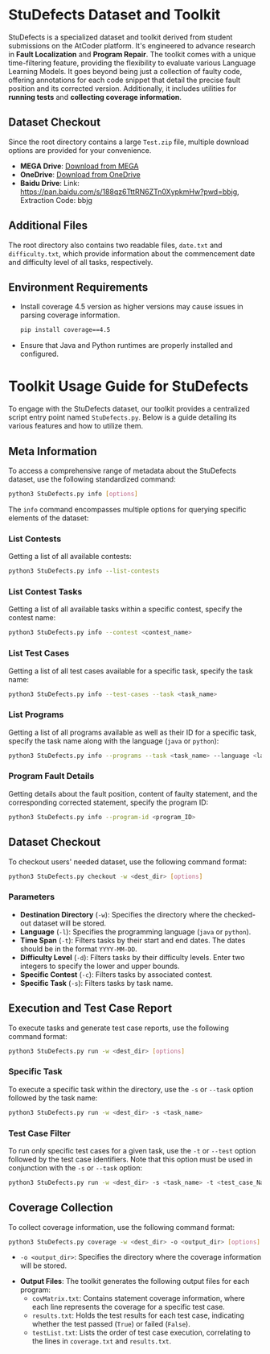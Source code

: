 # StuDefects Dataset and Toolkit

StuDefects is a specialized dataset and toolkit derived from student submissions on the AtCoder platform. It's engineered to advance research in **Fault Localization** and **Program Repair**. The toolkit comes with a unique time-filtering feature, providing the flexibility to evaluate various Language Learning Models. It goes beyond being just a collection of faulty code, offering annotations for each code snippet that detail the precise fault position and its corrected version. Additionally, it includes utilities for **running tests** and **collecting coverage information**.


## Dataset Checkout
Since the root directory contains a large `Test.zip` file, multiple download options are provided for your convenience.
- **MEGA Drive**: [Download from MEGA](https://mega.nz/file/qnohWRhY#L7qgO7C3qqsXyQqJzLuPUJy06dEmnff9J1nUGYNPAHQ)
- **OneDrive**: [Download from OneDrive](https://1drv.ms/u/s!Auo_FVX2RDMxn5MJgml8-0clWIMQSw?e=1gfISm)
- **Baidu Drive**: Link: https://pan.baidu.com/s/188qz6TttRN6ZTn0XypkmHw?pwd=bbjg, Extraction Code: bbjg

## Additional Files
The root directory also contains two readable files, `date.txt` and `difficulty.txt`, which provide information about the commencement date and difficulty level of all tasks, respectively.

## Environment Requirements
- Install coverage 4.5 version as higher versions may cause issues in parsing coverage information.
  ```bash
  pip install coverage==4.5
- Ensure that Java and Python runtimes are properly installed and configured.

# Toolkit Usage Guide for StuDefects

To engage with the StuDefects dataset, our toolkit provides a centralized script entry point named `StuDefects.py`. Below is a guide detailing its various features and how to utilize them.

## Meta Information

To access a comprehensive range of metadata about the StuDefects dataset, use the following standardized command:

```bash
python3 StuDefects.py info [options]
```

The `info` command encompasses multiple options for querying specific elements of the dataset:

### List Contests

Getting a list of all available contests:

```bash
python3 StuDefects.py info --list-contests
```

### List Contest Tasks

Getting a list of all available tasks within a specific contest, specify the contest name:

```bash
python3 StuDefects.py info --contest <contest_name>
```

### List Test Cases

Getting a list of all test cases available for a specific task, specify the task name:

```bash
python3 StuDefects.py info --test-cases --task <task_name>
```

### List Programs

Getting a list of all programs available as well as their ID for a specific task, specify the task name along with the language (`java` or `python`):

```bash
python3 StuDefects.py info --programs --task <task_name> --language <language>
```

### Program Fault Details

Getting details about the fault position, content of faulty statement, and the corresponding corrected statement, specify the program ID:

```bash
python3 StuDefects.py info --program-id <program_ID>
```

## Dataset Checkout

To checkout users' needed dataset, use the following command format:

```bash
python3 StuDefects.py checkout -w <dest_dir> [options]
```

### Parameters

* **Destination Directory** (`-w`): Specifies the directory where the checked-out dataset will be stored.
* **Language** (`-l`): Specifies the programming language (`java` or `python`).
* **Time Span** (`-t`): Filters tasks by their start and end dates. The dates should be in the format `YYYY-MM-DD`.
* **Difficulty Level** (`-d`): Filters tasks by their difficulty levels. Enter two integers to specify the lower and upper bounds.
* **Specific Contest** (`-c`): Filters tasks by associated contest.
* **Specific Task** (`-s`): Filters tasks by task name.

## Execution and Test Case Report

To execute tasks and generate test case reports, use the following command format:

```bash
python3 StuDefects.py run -w <dest_dir> [options]
```

### Specific Task

To execute a specific task within the directory, use the `-s` or `--task` option followed by the task name:

```bash
python3 StuDefects.py run -w <dest_dir> -s <task_name>
```

### Test Case Filter

To run only specific test cases for a given task, use the `-t` or `--test` option followed by the test case identifiers. Note that this option must be used in conjunction with the `-s` or `--task` option:

```bash
python3 StuDefects.py run -w <dest_dir> -s <task_name> -t <test_case_Name1> [<test_case_name2> ...]
```

## Coverage Collection

To collect coverage information, use the following command format:

```bash
python3 StuDefects.py coverage -w <dest_dir> -o <output_dir> [options]
```

* `-o <output_dir>`: Specifies the directory where the coverage information will be stored.

- **Output Files**: The toolkit generates the following output files for each program:
  - `covMatrix.txt`: Contains statement coverage information, where each line represents the coverage for a specific test case.
  - `results.txt`: Holds the test results for each test case, indicating whether the test passed (`True`) or failed (`False`).
  - `testList.txt`: Lists the order of test case execution, correlating to the lines in `coverage.txt` and `results.txt`.
